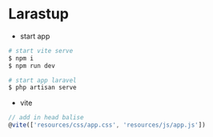 # Larastup  

- start app
```bash
# start vite serve
$ npm i
$ npm run dev

# start app laravel
$ php artisan serve  
```
- vite  
```js
// add in head balise
@vite(['resources/css/app.css', 'resources/js/app.js'])
```
